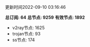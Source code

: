 更新时间2022-09-10 03:16:46

**总订阅: 64**
**总节点: 9259**
**有效节点: 1892**
- v2ray节点: 1625
- trojan节点: 93
- ss节点: 174
